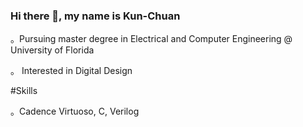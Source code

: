 ### Hi there 👋, my name is Kun-Chuan
。Pursuing master degree in Electrical and Computer Engineering @ University of Florida  

。 Interested in Digital Design

#Skills  

。Cadence Virtuoso, C, Verilog
